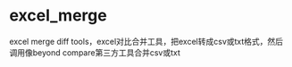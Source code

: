 # excel_merge
excel merge diff tools，excel对比合并工具，把excel转成csv或txt格式，然后调用像beyond compare第三方工具合并csv或txt
